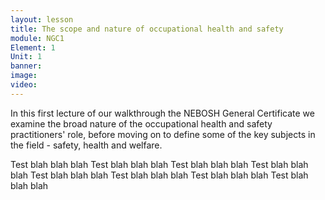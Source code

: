 ```yaml
---
layout: lesson
title: The scope and nature of occupational health and safety
module: NGC1
Element: 1
Unit: 1
banner:
image:
video:
---
```

In this first lecture of our walkthrough the NEBOSH General Certificate we examine the broad nature of the occupational health and safety practitioners' role, before moving on to define some of the key subjects in the field - safety, health and welfare.

Test blah blah blah Test blah blah blah Test blah blah blah Test blah blah blah Test blah blah blah  Test blah blah blah Test blah blah blah Test blah blah blah 
